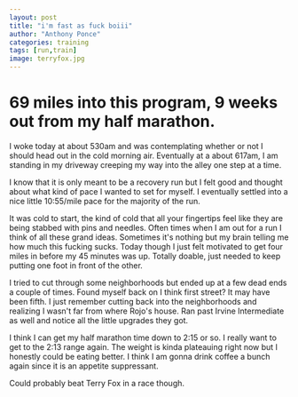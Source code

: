 ```yaml
---
layout: post
title: "i'm fast as fuck boiii"
author: "Anthony Ponce"
categories: training
tags: [run,train]
image: terryfox.jpg
---
```


# 69 miles into this program, 9 weeks out from my half marathon.

I woke today at about 530am and was contemplating whether or not I should head out in the cold morning air. Eventually at a about 617am, I am standing in my driveway creeping my way into the alley one step at a time. 

I know that it is only meant to be a recovery run but I felt good and thought about what kind of pace I wanted to set for myself. I eventually settled into a nice little 10:55/mile pace for the majority of the run. 

It was cold to start, the kind of cold that all your fingertips feel like they are being stabbed with pins and needles. Often times when I am out for a run I think of all these grand ideas. Sometimes it's nothing but my brain telling me how much this fucking sucks. Today though I just felt motivated to get four miles in before my 45 minutes was up. Totally doable, just needed to keep putting one foot in front of the other. 

I tried to cut through some neighborhoods but ended up at a few dead ends a couple of times. Found myself back on I think first street? It may have been fifth. I just remember cutting back into the neighborhoods and realizing I wasn't far from where Rojo's house. Ran past Irvine Intermediate as well and notice all the little upgrades they got. 

I think I can get my half marathon time down to 2:15 or so. I really want to get to the 2:13 range again. The weight is kinda plateauing right now but I honestly could be eating better. I think I am gonna drink coffee a bunch again since it is an appetite suppressant.

Could probably beat Terry Fox in a race though. 
